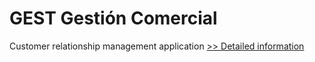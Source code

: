 # GEST Gestión Comercial
Customer relationship management application
[>> Detailed information](https://secure.shareit.com/shareit/product.html?productid=300311967&affiliateid=200057808)